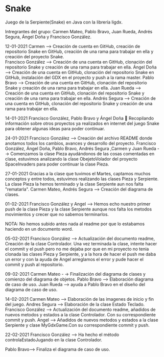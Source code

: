 # Snake

Juego de la Serpiente(Snake) en Java con la librería ligdx.

Intregrantes del grupo: Carmen Mateo, Pablo Bravo, Juan Rueda, Andrés Segura, Ángel Doña y Francisco González.

12-01-2021
Carmen --> Creación de cuenta en GitHub, creación de repositorio Snake en GitHub, creación de una rama para trabajar en ella y creación del proyecto Snake.     
Francisco González --> Creación de una cuenta en GitHub, clonación del repositorio Snake y creación de una rama para trabajar en ella.
Ángel Doña --> Creación de una cuenta en GitHub, clonación del repositorio Snake en GitHub, instalación del GDX en el proyecto y push a la rama master.
Pablo Bravo -->  Creación de una cuenta en GitHub, clonación del repositorio Snake y creación de una rama para trabajar en ella.
Juan Rueda --> Creación de una cuenta en GitHub, clonación del repositorio Snake y creación de una rama para trabajar en ella.
Andrés Segura --> Creación de una cuenta en GitHub, clonación del repositorio Snake y creación de una rama para trabajar en ella.


14-01-2021
Francisco González, Pablo Bravo y Ángel Doña  Recopilando información sobre otros proyectos ya realizados en internet del juego Snake para obtener algunas ideas para poder continuar.


24-01-2021
Francisco González --> Creación del archivo README donde anotamos todos los cambios, avances y desarrollo del proyecto.
Francisco González, Ángel Doña, Pablo Bravo, Andrés Segura ,Carmen y Juan Rueda --> Comenzamos la clase Pieza ayudándonos de las cosas comentadas en clase, estuvimos analizando la clase ObejetoVolador del proyecto SpaceInvaders para poder continuar la clase Pieza.


27-01-2021
Gracias a la clase que tuvimos el Martes, captamos muchos conceptos y entre todos, estuvimos realizando las clases Pieza y Serpiente. La clase Pieza la hemos terminado y la clase Serpiente aun nos falta "rematarla".
Carmen Mateo, Andrés Segura --> Creación del diagrama de clases.


01-02-2021
Francisco González y Angel --> Hemos echo nuestro primer push de la clase Pieza y la clase Serpiente aunque nos falta los metodos movimientos y crecer que no sabemos terminarlos.

NOTA: No hemos subido antes nada al readme por que lo estabamos haciendo en un documento word.


05-02-2021
Francisco González --> Actualización del documento readme, Creación de la clase Controlador. Una vez terminada la clase, intente hacer el commit y el push pero no me dejaba por que en mi proyecto no tenia clonada las clases Pieza y Serpiente, y a la hora de hacer el push me daba un error y con la ayuda de Angel arreglamos el error y pude hacer el commit y push al repositorio.

09-02-2021
Carmen Mateo - -> Finalización del diagrama de clases y comienzo del diagrama de objetos.
Pablo Bravo --> Elaboración diagrama de caso de uso.
Juan Rueda --> ayuda a Pablo Bravo en el diseño del diagrama de caso de uso.


14-02-2021
Carmen Mateo --> Elaboración de las imagenes de inicio y fin del juego.
Andres Segura --> Elaboración de la clase Estado Teclado.
Francisco González --> Actualización del documento readme, añadidos de nuevos metodos y estados a la clase Controlador. Con su correspondiente commit y push.
Angel --> Añadidos de nuevos metodos y estados a la clase Serpiente y clase MyGdxGame.Con su correspondiente commit y push.


22-02-2021
Francisco González --> Ha hecho el método controlaEstadoJugando en la clase Controlador. 

Pablo Bravo--> Finaliza el diagrama de caso de uso.


